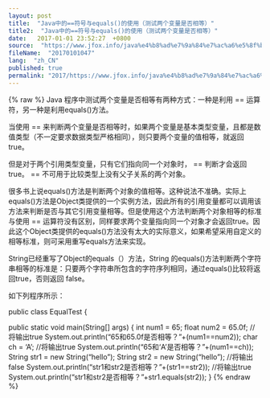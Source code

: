 ```yaml
---
layout: post
title:  "Java中的==符号与equals()的使用（测试两个变量是否相等）"
title2:  "Java中的==符号与equals()的使用（测试两个变量是否相等）"
date:   2017-01-01 23:52:27  +0800
source:  "https://www.jfox.info/java%e4%b8%ad%e7%9a%84%e7%ac%a6%e5%8f%b7%e4%b8%8eequals%e7%9a%84%e4%bd%bf%e7%94%a8%e6%b5%8b%e8%af%95%e4%b8%a4%e4%b8%aa%e5%8f%98%e9%87%8f%e6%98%af%e5%90%a6%e7%9b%b8%e7%ad%89.html"
fileName:  "20170101047"
lang:  "zh_CN"
published: true
permalink: "2017/https://www.jfox.info/java%e4%b8%ad%e7%9a%84%e7%ac%a6%e5%8f%b7%e4%b8%8eequals%e7%9a%84%e4%bd%bf%e7%94%a8%e6%b5%8b%e8%af%95%e4%b8%a4%e4%b8%aa%e5%8f%98%e9%87%8f%e6%98%af%e5%90%a6%e7%9b%b8%e7%ad%89.html"
---
```

{% raw %}
Java 程序中测试两个变量是否相等有两种方式：一种是利用 == 运算符，另一种是利用equals()方法。

当使用 == 来判断两个变量是否相等时，如果两个变量是基本类型变量，且都是数值类型（不一定要求数据类型严格相同），则只要两个变量的值相等，就返回true。

但是对于两个引用类型变量，只有它们指向同一个对象时， == 判断才会返回true。 == 不可用于比较类型上没有父子关系的两个对象。

很多书上说equals()方法是判断两个对象的值相等。这种说法不准确。实际上equals()方法是Object类提供的一个实例方法，因此所有的引用变量都可以调用该方法来判断是否与其它引用变量相等。但是使用这个方法判断两个对象相等的标准与使用 == 运算符没有区别，同样要求两个变量指向同一个对象才会返回true。因此这个Object类提供的equals()方法没有太大的实际意义，如果希望采用自定义的相等标准，则可采用重写equals方法来实现。

String已经重写了Object的equals（）方法，String 的equals()方法判断两个字符串相等的标准是：只要两个字符串所包含的字符序列相同，通过equals()比较将返回true，否则返回 false。

如下列程序所示：

public class EqualTest {

 public static void main(String[] args) {
int num1 = 65;
float num2 = 65.0f;
//将输出true
System.out.println(“65和65.0f是否相等？”+(num1==num2));
char ch = ‘A’;
//将输出true
System.out.println(“65和‘A’是否相等？”+(num1==ch));
String str1 = new String(“hello”);
String str2 = new String(“hello”);
//将输出false
System.out.println(“str1和str2是否相等？”+(str1==str2));
//将输出true
System.out.println(“str1和str2是否相等？”+str1.equals(str2));
}
{% endraw %}